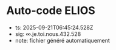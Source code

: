 # Auto-code ELIOS
- ts: 2025-09-21T06:45:24.528Z
- sig: ∞.je.toi.nous.432.528
- note: fichier généré automatiquement